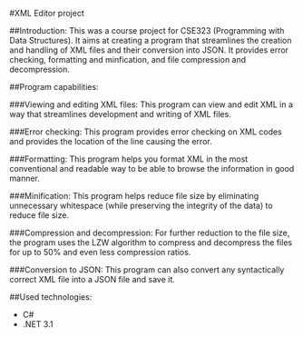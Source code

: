 #XML Editor project

##Introduction:
This was a course project for CSE323 (Programming with Data Structures). It aims at creating a program that streamlines the creation and handling of XML files and their conversion into JSON.
It provides error checking, formatting and minfication, and file compression and decompression.

##Program capabilities:

###Viewing and editing XML files:
This program can view and edit XML in a way that streamlines development and writing of XML files.

###Error checking:
This program provides error checking on XML codes and provides the location of the line causing the error.

###Formatting:
This program helps you format XML in the most conventional and readable way to be able to browse the information in good manner.

###Minification:
This program helps reduce file size by eliminating unnecessary whitespace (while preserving the integrity of the data) to reduce file size.

###Compression and decompression:
For further reduction to the file size, the program uses the LZW algorithm to compress and decompress the files for up to 50% and even less compression ratios.

###Conversion to JSON:
This program can also convert any syntactically correct XML file into a JSON file and save it.

##Used technologies:
- C#
- .NET 3.1
